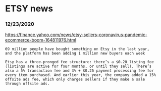 # ETSY news


### 12/23/2020
https://finance.yahoo.com/news/etsy-sellers-coronavirus-pandemic-ecommerce-boom-164811976.html
```
69 million people have bought something on Etsy in the last year,
and the platform has been adding 1 million new buyers each week

Etsy has a three-pronged fee structure: there’s a $0.20 listing fee (listings are active for four months, or until they sell). There’s also a 5% transaction fee and 3% + $0.25 payment processing fee for every item purchased. And earlier this year, the company added a 15% offsite ads fee, which only charges sellers if they make a sale through offsite ads.

```
